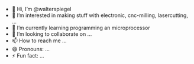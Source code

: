 - 👋 Hi, I’m @walterspiegel
- 👀 I’m interested in making stuff with electronic, cnc-milling, lasercutting, ...
- 🌱 I’m currently learning programming an microprocessor
- 💞️ I’m looking to collaborate on ...
- 📫 How to reach me ...
- 😄 Pronouns: ...
- ⚡ Fun fact: ...

<!---
walterspiegel/walterspiegel is a ✨ special ✨ repository because its `README.md` (this file) appears on your GitHub profile.
You can click the Preview link to take a look at your changes.
--->
